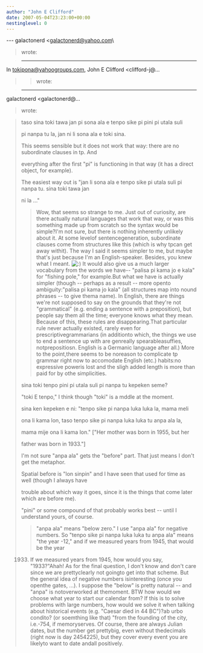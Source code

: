 ```yaml
---
author: "John E Clifford"
date: 2007-05-04T23:23:00+00:00
nestinglevel: 0
---
```

\---
 galactonerd <[galactonerd@yahoo.com](mailto://galactonerd@yahoo.com)\
> wrote:

> ---
 In [tokipona@yahoogroups.com](mailto://tokipona@yahoogroups.com), John E Clifford <clifford-j@...
>> wrote:

> 
>> 
> ---
 galactonerd <galactonerd@...
> wrote:

> 
>> 
> 
> taso sina toki tawa jan pi sona ala e tenpo sike pi pini pi utala
> suli
> 
> 
> pi nanpa tu la, jan ni li sona ala e toki sina.
> 
>> 
> This seems sensible but it does not work that way: there are no
> subordinate clauses in tp. And
> 
> everything after the first "pi" is functioning in that way (it has
> a direct object, for example).
> 
> The easiest way out is "jan li sona ala e tenpo sike pi utala suli
> pi nanpa tu. sina toki tawa jan
> 
> ni la ..."
>> Wow, that seems so strange to me. Just out of curiosity, are there
> actually natural languages that work that way, or was this something
> made up from scratch so the syntax would be simple?I'm not sure, but there is nothing inherently unlikely about it. At some levelof sentencegeneration, subordinate clauses come from structures like this (which is why tpcan get away withit).
> The way I said it seems simpler to me, but maybe that's just because
> I'm an English-speaker. Besides, you knew what I meant. ![:)](images/smilies/icon_e_smile.gif "Smile") It would
> also give us a much larger vocabulary from the words we have--
"palisa
> pi kama jo e kala" for "fishing pole," for example.But what we have is actually simpler (though --
 perhaps as a result --
 more opento ambiguity:"palisa pi kama jo kala" (all structures map into nound phrases --
 to give thema name).
> In English, there are things we're not supposed to say on the grounds
> that they're not "grammatical" (e.g. ending a sentence with a
> preposition), but people say them all the time; everyone knows what
> they mean. Because of this, these rules are disappearing.That particular rule never actually existed, rarely even for prescriptivegrammarians (in additionto which, the things we use to end a sentence up with are genreally spearableasuffies, notprepositiosn. English is a Germanic language after all.) More to the point,there seems to be noreason to complicate tp grammar right now to accomodate English (etc.) habits:no expressive poweris lost and the sligh added length is more than paid for by othe simplicities.
> 
> 
> sina toki tenpo pini pi utala suli pi nanpa tu kepeken seme?
> 
>> 
> "toki E tenpo," I think though "toki" is a mddle at the moment.
> 
>> 
> 
> sina ken kepeken e ni: "tenpo sike pi nanpa luka luka la, mama
> meli
> 
> 
> ona li kama lon, taso tenpo sike pi nanpa luka luka tu anpa ala
> la,
> 
> 
> mama mije ona li kama lon." \["Her mother was born in 1955, but her
> 
> 
> father was born in 1933."\]
> 
>> 
> I'm not sure "anpa ala" gets the "before" part. That just means I
> don't get the metaphor.
> 
> Spatial before is "lon sinpin" and I have seen that used for time
> as well (though I always have
> 
> trouble about which way it goes, since it is the things that come
> later which are before me).
> 
> "pini" or some compound of that probably works best --
 until I
> understand yours, of course.
>> "anpa ala" means "below zero." I use "anpa ala" for negative
> numbers. So "tenpo sike pi nanpa luka luka tu anpa ala" means "the
> year -12," and if we measured years from 1945, that would be the year
> 1933. If we measured years from 1945, how would you say, "1933?"Ahah! As for the final question, I don't know and don't care since we are prettyclearly not goingto get into that scheme. But the general idea of negative numbers isinteresting (once you openthe gates, ...). I suppose the "below" is pretty natural --
 and "anpa" is notoverworked at themoment.
> BTW how would we choose what year to start our calendar from? If
> this is to solve problems with large numbers, how would we solve it
> when talking about historical events (e.g. "Caesar died in 44 BC")?ab urbo condito? (or soemthing like that) "from the founding of the city, i.e.-754, if memoryserves. Of course, there are always Julian dates, but the number get prettybig, even without thedecimals (right now is day 2454225), but they cover every event you are likelyto want to date andall positively.